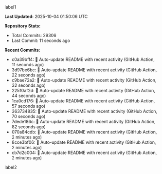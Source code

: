 
label1 
<!-- ACTIVITY_START -->
**Last Updated:** 2025-10-04 01:50:06 UTC

**Repository Stats:**
- Total Commits: 29306
- Last Commit: 11 seconds ago

**Recent Commits:**
- c0a39bff4: 🤖 Auto-update README with recent activity (GitHub Action, 11 seconds ago)
- 3d97be6bc: 🤖 Auto-update README with recent activity (GitHub Action, 22 seconds ago)
- c9bae72a2: 🤖 Auto-update README with recent activity (GitHub Action, 32 seconds ago)
- 22510af2d: 🤖 Auto-update README with recent activity (GitHub Action, 44 seconds ago)
- 1ca0cd176: 🤖 Auto-update README with recent activity (GitHub Action, 57 seconds ago)
- 363734835: 🤖 Auto-update README with recent activity (GitHub Action, 70 seconds ago)
- 7dede186c: 🤖 Auto-update README with recent activity (GitHub Action, 82 seconds ago)
- 070a84cdb: 🤖 Auto-update README with recent activity (GitHub Action, 2 minutes ago)
- 8cce3bf06: 🤖 Auto-update README with recent activity (GitHub Action, 2 minutes ago)
- cb7d2c004: 🤖 Auto-update README with recent activity (GitHub Action, 2 minutes ago)
<!-- ACTIVITY_END -->

label2

